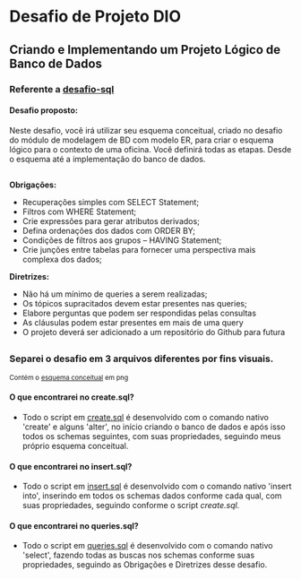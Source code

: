 # Desafio de Projeto DIO
## Criando e Implementando um Projeto Lógico de Banco de Dados

### Referente a [desafio-sql](link)
<h4><b> Desafio proposto: </b></h4>
Neste desafio, você irá utilizar seu esquema conceitual, criado no desafio do módulo de modelagem de BD com modelo ER, para criar o esquema lógico para o contexto de uma oficina. Você definirá todas as etapas. Desde o esquema até a implementação do banco de dados.

##
<b>Obrigações:</b>

* Recuperações simples com SELECT Statement;
* Filtros com WHERE Statement; 
* Crie expressões para gerar atributos derivados;
* Defina ordenações dos dados com ORDER BY;
* Condições de filtros aos grupos – HAVING Statement;
* Crie junções entre tabelas para fornecer uma perspectiva mais complexa dos dados;


<b>Diretrizes:</b>


* Não há um mínimo de queries a serem realizadas;
* Os tópicos supracitados devem estar presentes nas queries;
* Elabore perguntas que podem ser respondidas pelas consultas
* As cláusulas podem estar presentes em mais de uma query
* O projeto deverá ser adicionado a um repositório do Github para futura 

##
### Separei o desafio em 3 arquivos diferentes por fins visuais. 
<small>Contém o [esquema conceitual]() em png</small>
<h4>O que encontrarei no <b>create.sql</b>?</h4>

* Todo o script em [create.sql](link) é desenvolvido com o comando nativo 'create' e alguns 'alter', no início criando o banco de dados e após isso todos os schemas seguintes, com suas propriedades, seguindo meus próprio esquema conceitual.

<h4>O que encontrarei no <b>insert.sql</b>?</h4>

* Todo o script em [insert.sql](link) é desenvolvido com o comando nativo 'insert into', inserindo em todos os schemas dados conforme cada qual, com suas propriedades, seguindo conforme o script _create.sql_.

<h4>O que encontrarei no <b>queries.sql</b>?</h4>

* Todo o script em [queries.sql](link) é desenvolvido com o comando nativo 'select', fazendo todas as buscas nos schemas conforme suas propriedades, seguindo as Obrigações e Diretrizes desse desafio.